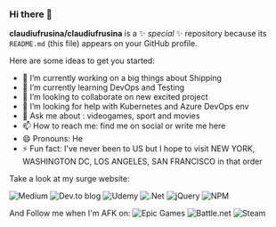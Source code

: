 ### Hi there 👋

**claudiufrusina/claudiufrusina** is a ✨ _special_ ✨ repository because its `README.md` (this file) appears on your GitHub profile.

Here are some ideas to get you started:

- 🔭 I’m currently working on a big things about Shipping
- 🌱 I’m currently learning DevOps and Testing
- 👯 I’m looking to collaborate on new excited project
- 🤔 I’m looking for help with Kubernetes and Azure DevOps env
- 💬 Ask me about : videogames, sport and movies
- 📫 How to reach me: find me on social or write me here
- 😄 Pronouns: He
- ⚡ Fun fact: I've never been to US but I hope to visit NEW YORK, WASHINGTON DC, LOS ANGELES, SAN FRANCISCO in that order

Take a look at my surge website:  <a src="https://claud94.surge.sh" title="Bip Boy"></a>

![Medium](https://img.shields.io/badge/Medium-12100E?style=for-the-badge&logo=medium&logoColor=white) ![Dev.to blog](https://img.shields.io/badge/dev.to-0A0A0A?style=for-the-badge&logo=dev.to&logoColor=white)
![Udemy](https://img.shields.io/badge/Udemy-A435F0?style=for-the-badge&logo=Udemy&logoColor=white) ![.Net](https://img.shields.io/badge/.NET-5C2D91?style=for-the-badge&logo=.net&logoColor=white) ![jQuery](https://img.shields.io/badge/jquery-%230769AD.svg?style=for-the-badge&logo=jquery&logoColor=white) ![NPM](https://img.shields.io/badge/NPM-%23CB3837.svg?style=for-the-badge&logo=npm&logoColor=white)

And Follow me when I'm AFK on:
![Epic Games](https://img.shields.io/badge/epicgames-%23313131.svg?style=for-the-badge&logo=epicgames&logoColor=white) ![Battle.net](https://img.shields.io/badge/battle.net-%2300AEFF.svg?style=for-the-badge&logo=battle.net&logoColor=white) ![Steam](https://img.shields.io/badge/steam-%23000000.svg?style=for-the-badge&logo=steam&logoColor=white)
